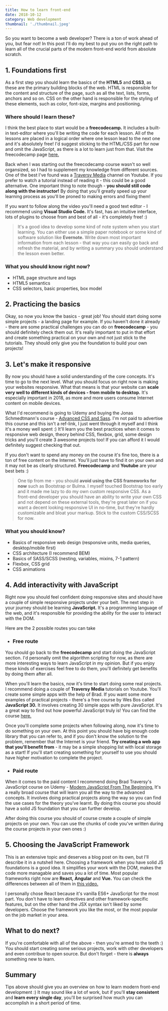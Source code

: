 ```yaml
---
title: How to learn front-end
date: 2018-10-12
category: Web development
thumbnail: './thumbnail.jpeg'
---
```


So you want to become a web developer? There is a ton of work ahead of you, but fear not! In this post I'll do my best to put you on the right path to learn all of the crucial parts of the modern front-end world from absolute scratch.

## 1. Foundations first

As a first step you should learn the basics of the **HTML5** and **CSS3**, as these are the primary building blocks of the web. HTML is responsible for the content and structure of the page, such as all the text, lists, forms, anchors and so on. CSS on the other hand is responsible for the styling of these elements, such as color, font-size, margins and positioning.

### Where should I learn these?

I think the best place to start would be a **freecodecamp.** It includes a built-in text-editor where you'll be writing the code for each lesson. All of the lessons are placed in a logical order where one lesson lead to the next one and it's absolutely free! I'd suggest sticking to the HTML/CSS part for now and omit the JavaScript, as there is a lot to learn just from that. Visit the freecodecamp page [here.](https://www.freecodecamp.org/)

Back when I was starting out the freecodecamp course wasn't so well organsized, so I had to supplement my knowledge from different sources. One of the best I've found was a [Traversy Media](https://www.youtube.com/watch?v=UB1O30fR-EE&list=PLillGF-RfqbZTASqIqdvm1R5mLrQq79CU) channel on Youtube. If you prefer to watch a tutorial instead of reading it - this could be a good alternative. One important thing to note though - **you should still code along with the instructor!** By doing that you'll greatly speed up your learning process as you'll be proned to making errors and fixing them!

If you want to follow along the video you'll need a good text editor - I recommend using **Visual Studio Code.** It's fast, has an intuitive interface, lots of plugins to choose from and best of all - it's completely free! :)

> It's a good idea to develop some kind of note system when you start learning. You can either use a simple paper notebook or some kind of software solution like **Evernote.** Write down most important information from each lesson - that way you can easily go back and refresh the material, and by writing a summary you should understand the lesson even better.

### What you should know right now?
* HTML page structure and tags
* HTML5 semantics
* CSS selectors, basic properties, box model


## 2. Practicing the basics

Okay, so now you know the basics - great job! You should start doing some simple projects - a landing page for example. If you haven't done it already - there are some practical challenges you can do on **freecodecamp** - you should definitely check them out. It's really important to put in that effort and create something practical on your own and not just stick to the tutorials. They should only give you the foundation to build your own projects! 


## 3. Let's make it responsive

By now you should have a solid understanding of the core concepts. It's time to go to the next level. What you should focus on right now is making your websites responsive. What that means is that your website can **scale very well to different kinds of devices - from mobile to desktop.** It's especially important in 2018, as more and more users consume Internet content on mobile devices.

What I'd recommend is going to Udemy and buying the Jonas Schmedtmann's course - [Advanced CSS and Sass](https://www.udemy.com/advanced-css-and-sass/?couponCode=GITHUB4). I'm not paid to advertise this course and this isn't a ref-link, I just went through it myself and I think it's a money well spent :) It'll learn you the best practices when it comes to responsive web design, theory behind CSS, flexbox, grid, some design tricks and you'll create 3 awesome projects too! If you can afford it I would definitely suggest checking that out.

If you don't want to spend any money on the course it's fine too, there is a ton of free content on the Internet. You'll just have to find it on your own and it may not be as clearly structured. **Freecodecamp** and **Youtube** are your best bets :)

>One tip from me - you should **avoid using the CSS frameworks for now** such as Bootstrap or Bulma. I myself touched Bootstrap too early and it made me lazy to do my own custom responsive CSS. As a front-end developer you should have an ability to write your own CSS and not depend on these external tools, they're great later on if you want a decent looking responsive UI in no-time, but they're hardly customizable and bloat your markup. Stick to the custom CSS/SCSS for now.

### What you should know?
* Basics of responsive web design (responsive units, media queries, desktop/mobile first)
* CSS architecture (I recommend BEM)
* Basics of SASS/SCSS (nesting, variables, mixins, 7-1 pattern)
* Flexbox, CSS grid
* CSS animations

## 4. Add interactivity with JavaScript

Right now you should feel confident doing responsive sites and should have a couple of simple responsive projects under your belt. The next step in your journey should be learning **JavaScript.** It's a programming language of the web, and it's responsible for providing the ability for the user to interact with the DOM.

Here are the 2 possible routes you can take

* ### Free route

You should go back to the **freecodecamp** and start doing the JavaScript section. I'd personally omit the algorithm scripting for now, as there are more interesting ways to learn JavaScript in my opinion. But if you enjoy these kinds of exercises feel free to do them, you'll definitely get benefits by doing them after all.

When you'll learn the basics, now it's time to start doing some real projects. I recommend doing a couple of **Traversy Media** tutorials on Youtube. You'll create some simple apps with the help of Brad. If you want some more examples of practical projects - there's a free course by Wes Bos called **JavaScript 30.** It involves creating 30 simple apps with pure JavaScript. It's a great way to find out how powerful JavaScript truly is! You can find the course [here.](https://javascript30.com/)

Once you'll complete some projects when following along, now it's time to do something on your own. At this point you should have big enough code library that you can refer to, and if you don't know the solution to the problem, remember that the Internet is your friend. **Try creating a web app that you'll benefit from** - it may be a simple shopping list with local storage as a start! If you'll start creating something for yourself to use you should have higher motivation to complete the project.

* ### Paid route

When it comes to the paid content I recommend doing Brad Traversy's JavaScript course on Udemy - [Modern JavaScript From The Beginning.](https://www.udemy.com/modern-javascript-from-the-beginning/) It's a really broad course that will learn you all the way to the advanced concepts. It involves doing practical projects along the way so you can find the use cases for the theory you've learnt. By doing this course you should have a solid JS foundation that you can further develop.

After doing this course you should of course create a couple of simple projects on your own. You can use the chunks of code you've written during the course projects in your own ones :)

## 5. Choosing the JavaScript Framework

This is an extensive topic and deserves a blog post on its own, but I'll describe it in a nutshell here. Choosing a framework when you have solid JS foundations is a good idea. It simplifies your work with the DOM, makes the code more managable and saves you a lot of time. Most popular frameworks right now are **React,** **Angular** and **Vue.** You can check the differences between all of them in [this video.](https://www.youtube.com/watch?v=SWZ_4YBFBhs)

I personally chose React because it's vanilla ES6+ JavaScript for the most part. You don't have to learn directives and other framework-specific features, but on the other hand the JSX syntax isn't liked by some developers. Choose the framework you like the most, or the most popular on the job market in your area.

## What to do next?

If you're comfortable with all of the above - then you're armed to the teeth :) You should start creating some serious projects, work with other developers and even contribue to open source. But don't forget - there is **always** something new to learn.

## Summary

Tips above should give you an overview on how to learn modern front-end development :) It may sound like a lot of work, but if you'll **stay consistent** and **learn every single day**, you'll be surprised how much you can accomplish in a short period of time.